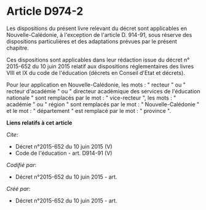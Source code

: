 # Article D974-2

Les dispositions du présent livre relevant du décret sont applicables en Nouvelle-Calédonie, à l'exception de l'article D.
914-91, sous réserve des dispositions particulières et des adaptations prévues par le présent chapitre. 

Ces dispositions sont applicables dans leur rédaction issue du décret n° 2015-652 du 10 juin 2015 relatif aux dispositions
réglementaires des livres VIII et IX du code de l'éducation (décrets en Conseil d'Etat et décrets). 

Pour leur application en Nouvelle-Calédonie, les mots : " recteur " ou " recteur d'académie " ou " directeur académique des
services de l'éducation nationale " sont remplacés par le mot : " vice-recteur ", les mots : " académie " ou " région " sont
remplacés par le mot : " Nouvelle-Calédonie " et le mot : " département " est remplacé par le mot : " province ".

**Liens relatifs à cet article**

_Cite_:

  - Décret n°2015-652 du 10 juin 2015 (V)
  - Code de l'éducation - art. D914-91 (V)

_Codifié par_:

  - Décret n°2015-652 du 10 juin 2015 - art.

_Créé par_:

  - Décret n°2015-652 du 10 juin 2015 - art.
